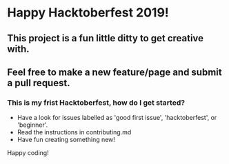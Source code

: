 # Happy Hacktoberfest 2019!

## This project is a fun little ditty to get creative with. 

## Feel free to make a new feature/page and submit a pull request.

### This is my frist Hacktoberfest, how do I get started?

- Have a look for issues labelled as 'good first issue', 'hacktoberfest', or 'beginner'.
- Read the instructions in contributing.md
- Have fun creating something new!

Happy coding!
